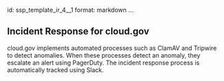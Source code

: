 id: ssp_template_ir_4__1
format: markdown
...
## Incident Response for cloud.gov

cloud.gov implements automated processes such as ClamAV and Tripwire to detect anomalies. When these processes detect an anomaly, they escalate an alert using PagerDuty.
The incident response process is automatically tracked using Slack.
